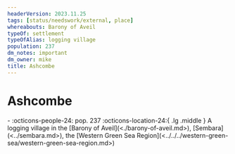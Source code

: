 ```yaml
---
headerVersion: 2023.11.25
tags: [status/needswork/external, place]
whereabouts: Barony of Aveil
typeOf: settlement
typeOfAlias: logging village
population: 237
dm_notes: important
dm_owner: mike
title: Ashcombe
---
```

# Ashcombe
<div class="grid cards ext-narrow-margin ext-one-column" markdown>
-  
    :octicons-people-24: pop. 237  
    :octicons-location-24:{ .lg .middle } A logging village in the [Barony of Aveil](<./barony-of-aveil.md>), [Sembara](<../sembara.md>), the [Western Green Sea Region](<../../../western-green-sea/western-green-sea-region.md>)  
</div>


